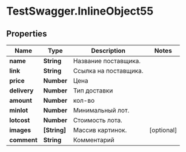 # TestSwagger.InlineObject55

## Properties

Name | Type | Description | Notes
------------ | ------------- | ------------- | -------------
**name** | **String** | Название поставщика. | 
**link** | **String** | Ссылка на поставщика. | 
**price** | **Number** | Цена | 
**delivery** | **Number** | Тип доставки | 
**amount** | **Number** | кол-во | 
**minlot** | **Number** | Минимальный лот. | 
**lotcost** | **Number** | Стоимость лота. | 
**images** | **[String]** | Массив картинок. | [optional] 
**comment** | **String** | Комментарий | 


